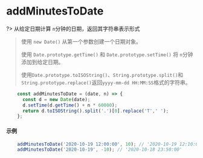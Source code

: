 # addMinutesToDate

?> 从给定日期计算 `n`分钟的日期，返回其字符串表示形式

> 使用 `new Date()` 从第一个参数创建一个日期对象。
>
> 使用 `Date.prototype.getTime()` 和 `Date.prototype.setTime()` 将 `n`分钟添加到给定日期。
>
> 使用`Date.prototype.toISOString()`、`String.prototype.split()`和`String.prototype.replace()`返回`yyyy-mm-dd HH:MM:SS`格式的字符串。


```js
	const addMinutesToDate = (date, n) => {
	  const d = new Date(date);
	  d.setTime(d.getTime() + n * 60000);
	  return d.toISOString().split('.')[0].replace('T',' ');
	};
```

#### 示例

```js
	addMinutesToDate('2020-10-19 12:00:00', 10); // '2020-10-19 12:10:00'
	addMinutesToDate('2020-10-19', -10); // '2020-10-18 23:50:00'
```